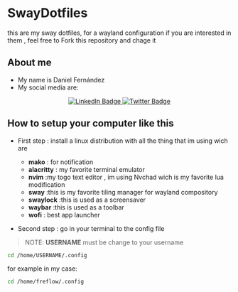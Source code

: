 # SwayDotfiles
this are my sway dotfiles, for a wayland configuration if you are interested in them , feel free to Fork this repository and chage it

## About me
* My name is Daniel Fernández
* My social media are:
<div id="badges" align="center">
  <a href="https://www.linkedin.com/in/daniel-fern%C3%A1ndez-43775723b/">
    <img src="https://img.shields.io/badge/LinkedIn-blue?style=for-the-badge&logo=linkedin&logoColor=white" alt="LinkedIn Badge"/>
  </a>
  <a href="https://twitter.com/dani_freflow">
    <img src="https://img.shields.io/badge/Twitter-blue?style=for-the-badge&logo=twitter&logoColor=white" alt="Twitter Badge"/>
  </a>
</div>

## How to setup your computer like this

* First step : install a linux distribution with all the thing that im using wich are
    * **mako** : for notification
   * **alacritty** : my favorite terminal emulator
   * **nvim** :my togo text editor , im using Nvchad wich is my favorite lua modification
   * **sway** :this is my favorite tiling manager for wayland compository
   * **swaylock** :this is used as a screensaver
   * **waybar** :this is used as a toolbar
   * **wofi** : best app launcher 

* Second step : go in your terminal to the config file
>NOTE: **USERNAME** must be change to your username
```sh
cd /home/USERNAME/.config
```
for example in my case:
```sh
cd /home/freflow/.config
```
